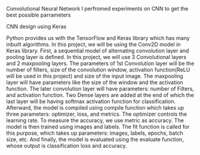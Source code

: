 Convolutional Neural Network
I perfromed experiments on CNN to get the best possible parrameters

CNN design using Keras

Python provides us with the TensorFlow and Keras library
which has many inbuilt algorithms. In this project, we will be
using the Conv2D model in Keras library.
First, a sequential model of alternating convolution layer
and pooling layer is defined. In this project, we will use 3
Convolutional layers and 2 maxpooling layers. The parameters
of 1st Convolution layer will be the number of filters, size
of the convolution window, activation function(ReLU will
be used in this project) and size of the input image. The
maxpooling layer will have parameters like the size of the
window and the activation function. The later convolution
layer will have parameters: number of Filters, and activation
function.
Two Dense layers are added at the end of which the last
layer will be having softmax activation function for classification.
Afterward, the model is compiled using compile
function which takes up three parameters: optimizer, loss, and
metrics. The optimizer controls the learning rate. To measure
the accuracy, we use metric as accuracy.
The model is then trained using images and labels. The fit
function is called for this purpose, which takes up parameters:
images, labels, epochs, batch size, etc.
And finally, the model is evaluated using the evaluate
function, whose output is classification loss and accuracy.
